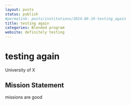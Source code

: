 ```yaml
---
layout: posts
status: publish
#permalink: posts/institutions/2014-06-19-testing_again
title: testing again
categories: Blended program
website: definitely testing
---
```

# testing again

  University of X

## Mission Statement

  missions are good

  